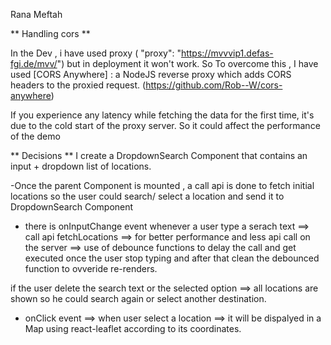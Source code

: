 Rana Meftah

** Handling cors **

In the Dev , i have used proxy (  "proxy": "https://mvvvip1.defas-fgi.de/mvv/") but in deployment it won't work. So To overcome this , I have used [CORS Anywhere] : a NodeJS reverse proxy which adds CORS headers to the proxied request. (https://github.com/Rob--W/cors-anywhere)

If you experience any latency while fetching the data for the first time, it's due to the cold start of the proxy server. So it could affect the performance of the demo

** Decisions **
I create a DropdownSearch Component that contains an input + dropdown list of locations.

-Once the parent Component is mounted , a call api is done to fetch initial locations so the user could search/ select a location and send it to DropdownSearch Component
- there is onInputChange event whenever a user type a serach text ==> call api fetchLocations ==> for better performance and less api call on the server ==> use of debounce functions to delay the call and get executed once the user stop typing and after that clean the debounced function to ovveride re-renders.

if the user delete the search text or the selected option ==> all locations are shown so he could search again or select another destination.


- onClick event ==> when user select a location ==> it will be dispalyed in a Map using react-leaflet according to its coordinates. 



